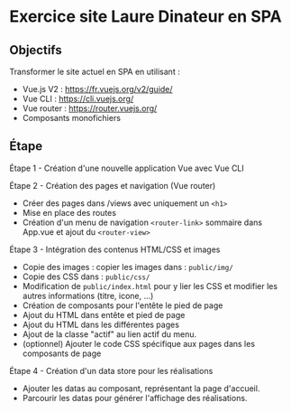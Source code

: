 # Exercice site Laure Dinateur en SPA

## Objectifs

Transformer le site actuel en SPA en utilisant :
* Vue.js V2 : https://fr.vuejs.org/v2/guide/
* Vue CLI : https://cli.vuejs.org/
* Vue router : https://router.vuejs.org/
* Composants monofichiers

## Étape

Étape 1 - Création d'une nouvelle application Vue avec Vue CLI

Étape 2 - Création des pages et navigation (Vue router)
* Créer des pages dans /views avec uniquement un `<h1>`
* Mise en place des routes
* Création d'un menu de navigation `<router-link>` sommaire
  dans App.vue et ajout du `<router-view>`

Étape 3 - Intégration des contenus HTML/CSS et images
* Copie des images : copier les images dans : `public/img/` 
* Copie des CSS dans : `public/css/`
* Modification de `public/index.html` 
  pour y lier les CSS et modifier les autres informations (titre, icone, ...)
* Création de composants pour l'entête le pied de page 
* Ajout du HTML dans entête et pied de page
* Ajout du HTML dans les différentes pages
* Ajout de la classe "actif" au lien actif du menu.
* (optionnel) Ajouter le code CSS spécifique aux pages dans les composants de page

Étape 4 - Création d'un data store pour les réalisations
* Ajouter les datas au composant, représentant la page d'accueil.
* Parcourir les datas pour générer l'affichage des réalisations.


